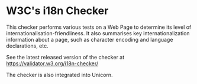 # W3C's i18n Checker 

This checker performs various tests on a Web Page to determine its level of internationalisation-friendliness. It also summarises key internationalization information about a page, such as character encoding and language declarations, etc.

See the latest released version of the checker at
https://validator.w3.org/i18n-checker/

The checker is also integrated into Unicorn.

